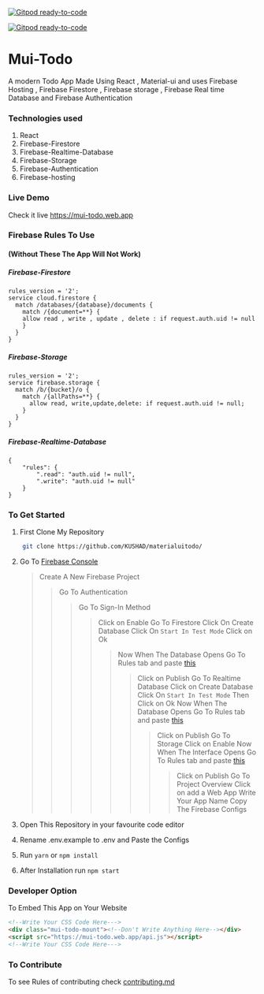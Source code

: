 [![Gitpod ready-to-code](https://img.shields.io/badge/Gitpod-ready--to--code-blue?logo=gitpod)](https://gitpod.io/#https://github.com/KUSHAD/mui-todo)

[![Gitpod ready-to-code](https://img.shields.io/badge/Gitpod-ready--to--code-blue?logo=gitpod)](https://gitpod.io/#https://github.com/KUSHAD/mui-todo)

# Mui-Todo

A modern Todo App Made Using React , Material-ui and uses Firebase Hosting , Firebase Firestore , Firebase storage , Firebase Real time Database and Firebase Authentication

### Technologies used

1. React
2. Firebase-Firestore
3. Firebase-Realtime-Database
4. Firebase-Storage
5. Firebase-Authentication
6. Firebase-hosting

### Live Demo

Check it live <a href="https://mui-todo.web.app" target="_blank">https://mui-todo.web.app</a>

### Firebase Rules To Use

#### (Without These The App Will Not Work)

<a name="firestore-rules">

##### Firebase-Firestore

```
rules_version = '2';
service cloud.firestore {
  match /databases/{database}/documents {
    match /{document=**} {
    allow read , write , update , delete : if request.auth.uid != null
    }
  }
}
```

</a>

<a name="storage-rules">

##### Firebase-Storage

```
rules_version = '2';
service firebase.storage {
  match /b/{bucket}/o {
    match /{allPaths=**} {
      allow read, write,update,delete: if request.auth.uid != null;
    }
  }
}
```

</a>

<a name="rtdb-rules">

##### Firebase-Realtime-Database

```
{
	"rules": {
		".read": "auth.uid != null",
		".write": "auth.uid != null"
	}
}
```

</a>

### To Get Started

1. First Clone My Repository

```bash
	git clone https://github.com/KUSHAD/materialuitodo/
```

2. Go To <a href="https://console.firebase.google.com" target="_blank"> Firebase Console </a>

   > Create A New Firebase Project
   >
   > > Go To Authentication
   > >
   > > > Go To Sign-In Method
   > > >
   > > > > Click on Enable
   > > > > Go To Firestore
   > > > > Click On Create Database
   > > > > Click On `Start In Test Mode` Click on Ok
   > > > >
   > > > > > Now When The Database Opens Go To Rules tab and paste <a href="#firestore-rules">this</a>
   > > > > >
   > > > > > > Click on Publish
   > > > > > > Go To Realtime Database
   > > > > > > Click on Create Database
   > > > > > > Click On `Start In Test Mode` Then Click on Ok
   > > > > > > Now When The Database Opens Go To Rules tab and paste <a href="#rtdb-rules">this</a>
   > > > > > >
   > > > > > > > Click on Publish
   > > > > > > > Go To Storage
   > > > > > > > Click on Enable
   > > > > > > > Now When The Interface Opens Go To Rules tab and paste <a href="#storage-rules">this</a>
   > > > > > > >
   > > > > > > > > Click on Publish
   > > > > > > > > Go To Project Overview
   > > > > > > > > Click on add a Web App
   > > > > > > > > Write Your App Name
   > > > > > > > > Copy The Firebase Configs

3. Open This Repository in your favourite code editor
4. Rename .env.example to .env and Paste the Configs
5. Run `yarn` or `npm install`
6. After Installation run `npm start`

### Developer Option

To Embed This App on Your Website

```html
<!--Write Your CSS Code Here--->
<div class="mui-todo-mount"><!--Don't Write Anything Here--></div>
<script src="https://mui-todo.web.app/api.js"></script>
<!--Write Your CSS Code Here--->
```

### To Contribute

To see Rules of contributing check <a href="./contributing.md">contributing.md</a>
